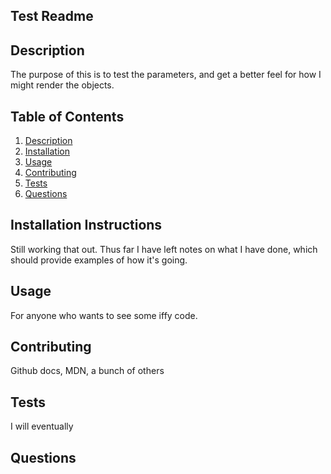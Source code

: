 
## Test Readme

## Description

The purpose of this is to test the parameters, and get a better feel for how I might render the objects.

## Table of Contents
1. [Description](#description)
2. [Installation](#installation)
3. [Usage](#usage)
4. [Contributing](#contributing)
5. [Tests](#tests)
6. [Questions](#questions)

## Installation Instructions

Still working that out. Thus far I have left notes on what I have done, which should provide examples of how it's going.

## Usage

For anyone who wants to see some iffy code.

## Contributing

Github docs, MDN, a bunch of others

## Tests

I will eventually

## Questions


